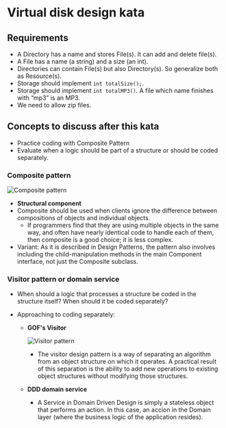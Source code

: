 # Virtual disk design kata
## Requirements
* A Directory has a name and stores File(s). It can add and delete file(s).
* A File has a name (a string) and a size (an int).
* Directories can contain File(s) but also Directory(s). So generalize both as Resource(s).
* Storage should implement ```int totalSize();```.
* Storage should implement ```int totalMP3()```. A file which name finishes with “mp3” is an MP3.
* We need to allow zip files.

## Concepts to discuss after this kata
* Practice coding with Composite Pattern
* Evaluate when a logic should be part of a structure or should be coded separately.

### Composite pattern
![Composite pattern](https://github.com/liopic/virtual-disk-design-kata/raw/master/summary/CompositePattern.png)

* **Structural component**
* Composite should be used when clients ignore the difference between compositions of objects and individual objects.
    * If programmers find that they are using multiple objects in the same way, and often have nearly identical code to handle each of them, then composite is a good choice; it is less complex.
* Variant: As it is described in Design Patterns, the pattern also involves including the child-manipulation methods in the main Component interface, not just the Composite subclass.

### Visitor pattern or domain service
* When should a logic that processes a structure be coded in the structure itself? When should it be coded separately?

* Approaching to coding separately:
    * **GOF's Visitor**

        ![Visitor pattern](https://github.com/liopic/virtual-disk-design-kata/raw/master/summary/VisitorPattern.png)

        * The visitor design pattern is a way of separating an algorithm from an object structure on which it operates. A practical result of this separation is the ability to add new operations to existing object structures without modifying those structures.

    * **DDD domain service**
        * A Service in Domain Driven Design is simply a stateless object that performs an action. In this case, an accion in the Domain layer (where the business logic of the application resides).
